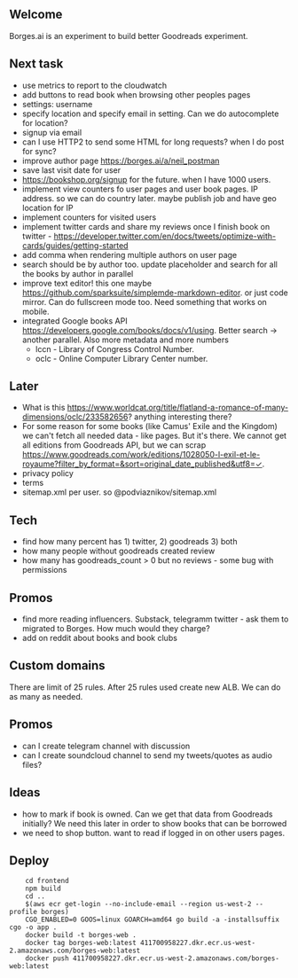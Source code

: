 ## Welcome


Borges.ai is an experiment to build better Goodreads experiment.


## Next task

 - use metrics to report to the cloudwatch
 - add buttons to read book when browsing other peoples pages
 - settings: username
 - specify location and specify email in setting. Can we do autocomplete for location? 
 - signup via email
 - can I use HTTP2 to send some HTML for long requests? when I do post for sync?
 - improve author page https://borges.ai/a/neil_postman
 - save last visit date for user
 - https://bookshop.org/signup for the future. when I have 1000 users.
 - implement view counters fo user pages and user book pages. IP address. so we can do country later. maybe publish job and have geo location for IP
 - implement counters for visited users
 - implement twitter cards and share my reviews once I finish book on twitter - https://developer.twitter.com/en/docs/tweets/optimize-with-cards/guides/getting-started
 - add comma when rendering multiple authors on user page
 - search should be by author too. update placeholder and search for all the books by author in parallel
 - improve text editor! this one maybe https://github.com/sparksuite/simplemde-markdown-editor. or just code mirror. Can do fullscreen mode too. Need something that works on mobile.
 - integrated Google books API https://developers.google.com/books/docs/v1/using. Better search -> another parallel. Also more metadata and more numbers
    - lccn -  Library of Congress Control Number.
    - oclc - Online Computer Library Center number.
  
## Later

 - What is this https://www.worldcat.org/title/flatland-a-romance-of-many-dimensions/oclc/233582656? anything interesting there?
 - For some reason for some books (like Camus' Exile and the Kingdom) we can't fetch all needed data - like pages.
But it's there. We cannot get all editions from Goodreads API, but we can scrap https://www.goodreads.com/work/editions/1028050-l-exil-et-le-royaume?filter_by_format=&sort=original_date_published&utf8=✓.
 - privacy policy
 - terms
 - sitemap.xml per user. so @podviaznikov/sitemap.xml

## Tech

 - find how many percent has 1) twitter, 2) goodreads 3) both
 - how many people without goodreads created review
 - how many has goodreads_count > 0 but no reviews - some bug with permissions
 
## Promos

 - find more reading influencers. Substack, telegramm twitter - ask them to migrated to Borges. How much would they charge?
 - add on reddit about books and book clubs 
 
## Custom domains

There are limit of 25 rules. 
After 25 rules used create new ALB. We can do as many as needed.
 
## Promos

 - can I create telegram channel with discussion
 - can I create soundcloud channel to send my tweets/quotes as audio files?
 
## Ideas

 - how to mark if book is owned. Can we get that data from Goodreads initially? We need this later in order to show books that can be borrowed
 - we need to shop button. want to read if logged in on other users pages.
   

## Deploy

```
    cd frontend
    npm build
    cd ..    
    $(aws ecr get-login --no-include-email --region us-west-2 --profile borges)
    CGO_ENABLED=0 GOOS=linux GOARCH=amd64 go build -a -installsuffix cgo -o app .
    docker build -t borges-web .
    docker tag borges-web:latest 411700958227.dkr.ecr.us-west-2.amazonaws.com/borges-web:latest
    docker push 411700958227.dkr.ecr.us-west-2.amazonaws.com/borges-web:latest
```
